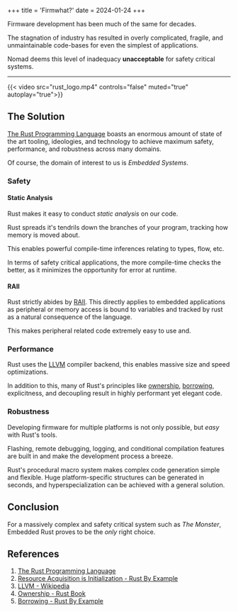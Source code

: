 +++
title = 'Firmwhat?'
date = 2024-01-24
+++

Firmware development has been much of the same for decades.

The stagnation of industry has resulted in overly complicated, fragile, and unmaintainable code-bases for even the simplest of applications.

Nomad deems this level of inadequacy **unacceptable** for safety critical systems.

---

{{< video src="rust_logo.mp4" controls="false" muted="true" autoplay="true">}}

## The Solution

[The Rust Programming Language][5] boasts an enormous amount of state of the art tooling, ideologies, and technology to achieve maximum safety, performance, and robustness across many domains.

Of course, the domain of interest to us is *Embedded Systems*.

### Safety
#### Static Analysis

Rust makes it easy to conduct *static analysis* on our code.

Rust spreads it's tendrils down the branches of your program, tracking how memory is moved about.

This enables powerful compile-time inferences relating to types, flow, etc.

In terms of safety critical applications, the more compile-time checks the better, as it minimizes the opportunity for error at runtime.

#### RAII

Rust strictly abides by [RAII][1]. This directly applies to embedded applications as peripheral or memory access is bound to variables and tracked by rust as a natural consequence of the language.

This makes peripheral related code extremely easy to use and.

### Performance

Rust uses the [LLVM][2] compiler backend, this enables massive size and speed optimizations.

In addition to this, many of Rust's principles like [ownership][4], [borrowing][3], explicitness, and decoupling result in highly performant yet elegant code.

### Robustness

Developing firmware for multiple platforms is not only possible, but *easy* with Rust's tools.

Flashing, remote debugging, logging, and conditional compilation features are built in and make the development process a breeze.

Rust's procedural macro system makes complex code generation simple and flexible. Huge platform-specific structures can be generated in seconds, and hyperspecialization can be achieved with a general solution.

## Conclusion

For a massively complex and safety critical system such as *The Monster*, Embedded Rust proves to be the *only* right choice.

## References

1. [The Rust Programming Language][5]
2. [Resource Acquisition is Initialization - Rust By Example][1]
3. [LLVM - Wikipedia][2]
4. [Ownership - Rust Book][4]
5. [Borrowing - Rust By Example][3]

[1]: https://doc.rust-lang.org/rust-by-example/scope/raii.html
[2]: https://en.wikipedia.org/wiki/LLVM
[3]: https://doc.rust-lang.org/rust-by-example/scope/borrow.html
[4]: https://doc.rust-lang.org/book/ch04-01-what-is-ownership.html
[5]: https://www.rust-lang.org